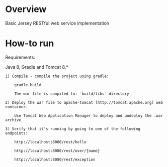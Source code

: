 Overview
========
Basic Jersey RESTful web service implementation 

How-to run
==========
Requirements:

Java 8,
Gradle and
Tomcat 8.*
````
1) Compile - compile the project using gradle:
````
```
    gradle build
```
```
    The war file is compiled to: `build/libs` directory
```
```
2) Deploy the war file to apache-tomcat [http://tomcat.apache.org] web container.  

    Use Tomcat Web Application Manager to deploy and undeploy the .war archive

3) Verify that it's running by going to one of the following endpoints:

    http://localhost:8080/rest/hello
    
    http://localhost:8080/rest/user/{name}
    
    http://localhost:8080/rest/exception
```
